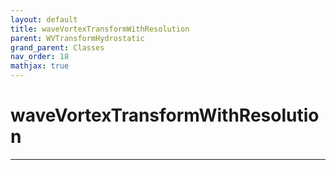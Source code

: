 ```yaml
---
layout: default
title: waveVortexTransformWithResolution
parent: WVTransformHydrostatic
grand_parent: Classes
nav_order: 18
mathjax: true
---
```


#  waveVortexTransformWithResolution




---

